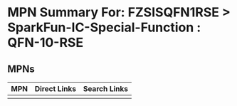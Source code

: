 



# MPN Summary For: FZSISQFN1RSE > SparkFun-IC-Special-Function : QFN-10-RSE

## MPNs
  

|MPN|Direct Links|Search Links|
| :--- | :--- | :--- |
||||
